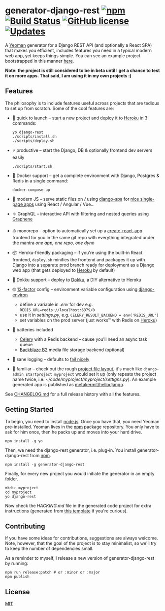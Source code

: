 # generator-django-rest [![npm](https://badge.fury.io/js/generator-django-rest.svg)](http://badge.fury.io/js/generator-django-rest) [![Build Status](https://travis-ci.org/metakermit/generator-django-rest.svg?branch=master)](https://travis-ci.org/metakermit/generator-django-rest) [![GitHub license](https://img.shields.io/badge/license-MIT-blue.svg)](https://raw.githubusercontent.com/metakermit/generator-django-rest/master/LICENSE) [![Updates](https://pyup.io/repos/github/metakermit/generator-django-rest/shield.svg)](https://pyup.io/repos/github/metakermit/generator-django-rest/)

A [Yeoman](http://yeoman.io) generator for a Django REST API
(and optionally a React SPA)
that makes you efficient, includes features you need in a typical
modern web app, yet keeps things simple. You can see an example project
bootstrapped in this manner [here][hellodjangorest].

**Note: the project is still considered to be in beta until I get a chance
to test it on more apps. That said, I am using it in my own projects :)**

## Features

The philosophy is to include features useful across projects
that are tedious to set up from scratch.
Some of the cool features are:

* 🚀 quick to launch – start a new project and deploy it to [Heroku][]
  in 3 commands:
  
  ```shell
  yo django-rest
  ./scripts/install.sh
  ./scripts/deploy.sh
  ```

* ⚡️ productive – start the Django, DB & optionally frontend dev servers easily

  ```shell
  ./scripts/start.sh
  ```

* 🐳 Docker support – get a complete environment with Django, Postgres & Redis in a single command:

  ```shell
  docker-compose up
  ```

* 🦄 modern JS – serve static files on _/_ using [django-spa][] for
  [nice single-page apps][spa-frontend-on-heroku] using React / Angular / Vue…
* ⚛️ GraphQL – interactive API with filtering and nested queries using [Graphene](https://docs.graphene-python.org/en/latest/)
* ⛵️ monorepo - option to automatically set up a [create-react-app][]
  frontend for you in the same git repo with everything integrated under the mantra
  _one app, one repo, one dyno_
* 📦 Heroku-friendly packaging – if you're using the built-in React frontend,
  `deploy.sh` minifies the frontend and packages it up with Django
  into a separate prod branch ready for deployment as a Django web app
  (that gets deployed to [Heroku][] by default)
* 🍣 Dokku support – deploy to [Dokku](https://github.com/dokku/dokku), a DIY alternative to Heroku
* 🤓 [12-factor][] config – environment variable configuration using [django-environ](https://github.com/joke2k/django-environ)

  * define a variable in _.env_ for dev e.g. `REDIS_URL=redis://localhost:6379/0`
  * use it in _settings.py_, e.g. `CELERY_RESULT_BACKEND = env('REDIS_URL')`
  * set variables on the prod server (just works™ with Redis on [Heroku][])

* 🔋 batteries included

  * [Celery][] with a Redis backend – cause you'll need an async task queue
  * [Backblaze B2](https://www.backblaze.com/b2/cloud-storage.html)
    media file storage backend (optional)

* 📜 sane logging – defaults to
  [fail nicely](https://github.com/metakermit/fail-nicely-django)
* 🐶 familiar – check out the rough
  [project file layout](generators/app/templates/django/mysite),
  it's much like `django-admin startproject myproject` would set it up
  (only repeats the project name twice,
  i.e. _~/code/myproject/myproject/settigns.py_). An example generated app is
  published as [metakermit/hellodjango][hellodjangorest].

See [CHANGELOG.md](./CHANGELOG.md) for a full release history with all the
features.

## Getting Started

To begin, you need to install [node.js](https://nodejs.org).
Once you have that, you need Yeoman pre-installed. Yeoman lives in the
[npm](https://npmjs.org) package repository. You only have to ask for him
once, then he packs up and moves into your hard drive.

```shell
npm install -g yo
```

Then, we need the django-rest generator, i.e. plug-in. You install
generator-django-rest from
[npm](https://www.npmjs.com/package/generator-django-rest).

```shell
npm install -g generator-django-rest
```

Finally, for every new project you would initiate the generator
in an empty folder.

```shell
mkdir myproject
cd myproject
yo django-rest
```

Now check the _HACKING.md_ file in the generated code project for
extra instructions (generated from [this template](https://github.com/metakermit/generator-django-rest/blob/master/generators/app/templates/django/mysite/HACKING.md) if you're curious).

## Contributing

If you have some ideas for contributions, suggestions are always welcome.
Note, however, that the goal of the project is to stay minimalist,
so we'll try to keep the number of dependencies small.

As a reminder to myself, I release a new version of generator-django-rest by running:

```shell
npm run release:patch # or :minor or :major
npm publish
```

## License

[MIT](LICENSE)

[heroku]: https://heroku.com/
[12-factor]: https://12factor.net/config
[spa-frontend-on-heroku]: https://metakermit.com/2016/simple-way-to-set-up-django-a-spa-frontend-on-heroku/
[celery]: http://www.celeryproject.org/
[create-react-app]: https://github.com/facebookincubator/create-react-app
[django-spa]: https://github.com/metakermit/django-spa
[hellodjangorest]: https://github.com/metakermit/hellodjangorest
[hellodjango]: https://github.com/metakermit/hellodjango
